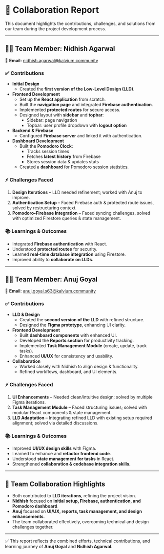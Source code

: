 # 🤝 Collaboration Report

This document highlights the contributions, challenges, and solutions from our team during the project development process.

---

## 👨‍💻 Team Member: **Nidhish Agarwal**

📧 **Email:** nidhish.agarwal@kalvium.community  

### ✅ Contributions
- **Initial Design**
  - Created the **first version of the Low-Level Design (LLD)**.
- **Frontend Development**
  - Set up the **React application** from scratch.  
  - Built the **navigation page** and integrated **Firebase authentication**.  
  - Implemented **protected routes** for secure access.  
  - Designed layout with **sidebar** and **topbar**:
    - Sidebar: page navigation  
    - Topbar: user profile dropdown with **logout option**  
- **Backend & Firebase**
  - Configured **Firebase server** and linked it with authentication.  
- **Dashboard Development**
  - Built the **Pomodoro Clock**:  
    - Tracks session times  
    - Fetches **latest history** from Firebase  
    - Stores session data & updates stats  
  - Created a **dashboard** for Pomodoro session statistics.  

### ⚡ Challenges Faced
1. **Design Iterations** – LLD needed refinement; worked with Anuj to improve.  
2. **Authentication Setup** – Faced Firebase auth & protected route issues, solved by restructuring context.  
3. **Pomodoro-Firebase Integration** – Faced syncing challenges, solved with optimized Firestore queries & state management.  

### 📚 Learnings & Outcomes
- Integrated **Firebase authentication** with React.  
- Understood **protected routes** for security.  
- Learned **real-time database integration** using Firestore.  
- Improved ability to **collaborate on LLDs**.  

---

## 👨‍💻 Team Member: **Anuj Goyal**

📧 **Email:** anuj.goyal.s63@kalvium.community  

### ✅ Contributions
- **LLD & Design**
  - Created the **second version of the LLD** with refined structure.  
  - Designed the **Figma prototype**, enhancing UI clarity.  
- **Frontend Development**
  - Built **dashboard components** with enhanced UI.  
  - Developed the **Reports section** for productivity tracking.  
  - Implemented **Task Management Module** (create, update, track tasks).  
  - Enhanced **UI/UX** for consistency and usability.  
- **Collaboration**
  - Worked closely with Nidhish to align design & functionality.  
  - Refined workflows, dashboard, and UI elements.  

### ⚡ Challenges Faced
1. **UI Enhancements** – Needed clean/intuitive design; solved by multiple Figma iterations.  
2. **Task Management Module** – Faced structuring issues; solved with modular React components & state management.  
3. **LLD Adaptation** – Integrating refined LLD with existing setup required alignment; solved via detailed discussions.  

### 📚 Learnings & Outcomes
- Improved **UI/UX design skills** with Figma.  
- Learned to enhance and **refactor frontend code**.  
- Understood **state management for tasks** in React.  
- Strengthened **collaboration & codebase integration skills**.  

---

## 🌟 Team Collaboration Highlights
- Both contributed to **LLD iterations**, refining the project vision.  
- **Nidhish** focused on **initial setup, Firebase, authentication, and Pomodoro dashboard**.  
- **Anuj** focused on **UI/UX, reports, task management, and design enhancements**.  
- The team collaborated effectively, overcoming technical and design challenges together.  

---

✅ This report reflects the combined efforts, technical contributions, and learning journey of **Anuj Goyal** and **Nidhish Agarwal**.
